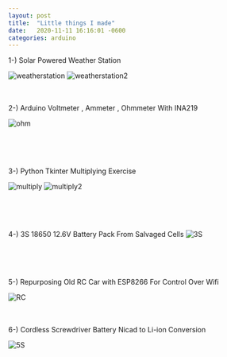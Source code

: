 ```yaml
---
layout: post
title:  "Little things I made"
date:   2020-11-11 16:16:01 -0600
categories: arduino 
---
```



1-) Solar Powered Weather Station

![weatherstation]({{https://meolmez.github.io}}/assets/WeatherStation.jpg)
![weatherstation2]({{https://meolmez.github.io}}/assets/WeatherStation2.jpg)
<br>
<br>
<br>

2-) Arduino Voltmeter , Ammeter , Ohmmeter With INA219

![ohm]({{https://meolmez.github.io}}/assets/20170914_002815.jpg)

<br>
<br>
<br>

3-) Python Tkinter Multiplying Exercise

![multiply]({{https://meolmez.github.io}}/assets/Multiply1.jpg)
![multiply2]({{https://meolmez.github.io}}/assets/Multiply2.jpg)

<br>
<br>
<br>

4-) 3S 18650 12.6V Battery Pack From Salvaged Cells
![3S]({{https://meolmez.github.io}}/assets/3sLionPack.jpg)

<br>
<br>
<br>

5-) Repurposing Old RC Car with ESP8266 For Control Over Wifi

![RC]({{https://meolmez.github.io}}/assets/refittedToyCar.jpg)
<br>
<br>
<br>



6-) Cordless Screwdriver Battery Nicad to Li-ion Conversion

![5S]({{https://meolmez.github.io}}/assets/drillBattery.jpg)
<br>
<br>
<br>

